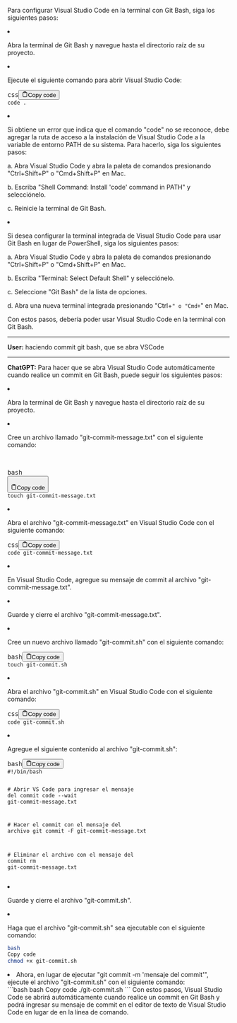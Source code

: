 
Para configurar Visual Studio Code en la terminal con Git Bash, siga los siguientes pasos:
<li><p>Abra la terminal de Git Bash y navegue hasta el directorio raíz de su proyecto.</p></li>
<li><p>Ejecute el siguiente comando para abrir Visual Studio Code:</p><pre><div class="bg-black mb-4 rounded-md"><div class="flex items-center relative text-gray-200 bg-gray-800 px-4 py-2 text-xs font-sans"><span class="">css</span><button class="flex ml-auto gap-2"><svg stroke="currentColor" fill="none" stroke-width="2" viewBox="0 0 24 24" stroke-linecap="round" stroke-linejoin="round" class="h-4 w-4" height="1em" width="1em" xmlns="http://www.w3.org/2000/svg"><path d="M16 4h2a2 2 0 0 1 2 2v14a2 2 0 0 1-2 2H6a2 2 0 0 1-2-2V6a2 2 0 0 1 2-2h2"></path><rect x="8" y="2" width="8" height="4" rx="1" ry="1"></rect></svg>Copy code</button></div><div class="p-4 overflow-y-auto"><code class="!whitespace-pre hljs language-css"><span class="hljs-selector-tag">code</span> .
</code></div></div></pre></li><li><p>Si obtiene un error que indica que el comando "code" no se reconoce, debe agregar la ruta de acceso a la instalación de Visual Studio Code a la variable de entorno PATH de su sistema. Para hacerlo, siga los siguientes pasos:</p><p>a. Abra Visual Studio Code y abra la paleta de comandos presionando "Ctrl+Shift+P" o "Cmd+Shift+P" en Mac.</p><p>b. Escriba "Shell Command: Install 'code' command in PATH" y selecciónelo.</p><p>c. Reinicie la terminal de Git Bash.</p></li><li><p>Si desea configurar la terminal integrada de Visual Studio Code para usar Git Bash en lugar de PowerShell, siga los siguientes pasos:</p><p>a. Abra Visual Studio Code y abra la paleta de comandos presionando "Ctrl+Shift+P" o "Cmd+Shift+P" en Mac.</p><p>b. Escriba "Terminal: Select Default Shell" y selecciónelo.</p><p>c. Seleccione "Git Bash" de la lista de opciones.</p><p>d. Abra una nueva terminal integrada presionando "Ctrl+<code>" o "Cmd+</code>" en Mac.</p></li>
Con estos pasos, debería poder usar Visual Studio Code en la terminal con Git Bash.

---

**User:**
haciendo commit git bash, que se abra VSCode

---

**ChatGPT:**
Para hacer que se abra Visual Studio Code automáticamente cuando realice un commit en Git Bash, puede seguir los siguientes pasos:
<li><p>Abra la terminal de Git Bash y navegue hasta el directorio raíz de su proyecto.</p></li>
<li><p>Cree un archivo llamado "git-commit-message.txt" con el siguiente comando:</p><pre><div class="bg-black mb-4 rounded-md">
<div class="flex items-center relative text-gray-200 bg-gray-800 px-4 py-2 text-xs font-sans">
<span class="">bash</span>
<button class="flex ml-auto gap-2">
<svg stroke="currentColor" fill="none" stroke-width="2" viewBox="0 0 24 24" stroke-linecap="round" stroke-linejoin="round" class="h-4 w-4" height="1em" width="1em" xmlns="http://www.w3.org/2000/svg"><path d="M16 4h2a2 2 0 0 1 2 2v14a2 2 0 0 1-2 2H6a2 2 0 0 1-2-2V6a2 2 0 0 1 2-2h2"></path><rect x="8" y="2" width="8" height="4" rx="1" ry="1"></rect></svg>Copy code</button></div><div class="p-4 overflow-y-auto"><code class="!whitespace-pre hljs language-bash"><span class="hljs-built_in">touch</span> git-commit-message.txt
</code></div></div></pre></li>
<li><p>Abra el archivo "git-commit-message.txt" en Visual Studio Code con el siguiente comando:</p><pre><div class="bg-black mb-4 rounded-md"><div class="flex items-center relative text-gray-200 bg-gray-800 px-4 py-2 text-xs font-sans"><span class="">css</span><button class="flex ml-auto gap-2"><svg stroke="currentColor" fill="none" stroke-width="2" viewBox="0 0 24 24" stroke-linecap="round" stroke-linejoin="round" class="h-4 w-4" height="1em" width="1em" xmlns="http://www.w3.org/2000/svg"><path d="M16 4h2a2 2 0 0 1 2 2v14a2 2 0 0 1-2 2H6a2 2 0 0 1-2-2V6a2 2 0 0 1 2-2h2"></path><rect x="8" y="2" width="8" height="4" rx="1" ry="1"></rect></svg>Copy code</button></div><div class="p-4 overflow-y-auto"><code class="!whitespace-pre hljs language-css"><span class="hljs-selector-tag">code</span> git-commit-message<span class="hljs-selector-class">.txt</span>
</code></div></div></pre></li><li><p>En Visual Studio Code, agregue su mensaje de commit al archivo "git-commit-message.txt".</p></li><li><p>Guarde y cierre el archivo "git-commit-message.txt".</p></li><li><p>Cree un nuevo archivo llamado "git-commit.sh" con el siguiente comando:</p><pre><div class="bg-black mb-4 rounded-md"><div class="flex items-center relative text-gray-200 bg-gray-800 px-4 py-2 text-xs font-sans"><span class="">bash</span><button class="flex ml-auto gap-2"><svg stroke="currentColor" fill="none" stroke-width="2" viewBox="0 0 24 24" stroke-linecap="round" stroke-linejoin="round" class="h-4 w-4" height="1em" width="1em" xmlns="http://www.w3.org/2000/svg"><path d="M16 4h2a2 2 0 0 1 2 2v14a2 2 0 0 1-2 2H6a2 2 0 0 1-2-2V6a2 2 0 0 1 2-2h2"></path><rect x="8" y="2" width="8" height="4" rx="1" ry="1"></rect></svg>Copy code</button></div><div class="p-4 overflow-y-auto"><code class="!whitespace-pre hljs language-bash"><span class="hljs-built_in">touch</span> git-commit.sh
</code></div></div></pre></li><li><p>Abra el archivo "git-commit.sh" en Visual Studio Code con el siguiente comando:</p><pre><div class="bg-black mb-4 rounded-md"><div class="flex items-center relative text-gray-200 bg-gray-800 px-4 py-2 text-xs font-sans"><span class="">css</span><button class="flex ml-auto gap-2"><svg stroke="currentColor" fill="none" stroke-width="2" viewBox="0 0 24 24" stroke-linecap="round" stroke-linejoin="round" class="h-4 w-4" height="1em" width="1em" xmlns="http://www.w3.org/2000/svg"><path d="M16 4h2a2 2 0 0 1 2 2v14a2 2 0 0 1-2 2H6a2 2 0 0 1-2-2V6a2 2 0 0 1 2-2h2"></path><rect x="8" y="2" width="8" height="4" rx="1" ry="1"></rect></svg>Copy code</button></div><div class="p-4 overflow-y-auto"><code class="!whitespace-pre hljs language-css"><span class="hljs-selector-tag">code</span> git-commit<span class="hljs-selector-class">.sh</span>
</code></div></div></pre></li><li><p>Agregue el siguiente contenido al archivo "git-commit.sh":</p><pre><div class="bg-black mb-4 rounded-md"><div class="flex items-center relative text-gray-200 bg-gray-800 px-4 py-2 text-xs font-sans"><span class="">bash</span><button class="flex ml-auto gap-2"><svg stroke="currentColor" fill="none" stroke-width="2" viewBox="0 0 24 24" stroke-linecap="round" stroke-linejoin="round" class="h-4 w-4" height="1em" width="1em" xmlns="http://www.w3.org/2000/svg"><path d="M16 4h2a2 2 0 0 1 2 2v14a2 2 0 0 1-2 2H6a2 2 0 0 1-2-2V6a2 2 0 0 1 2-2h2"></path><rect x="8" y="2" width="8" height="4" rx="1" ry="1"></rect></svg>Copy code</button></div><div class="p-4 overflow-y-auto"><code class="!whitespace-pre hljs language-bash"><span class="hljs-meta">#!/bin/bash</span>

<span class="hljs-comment"># Abrir VS Code para ingresar el mensaje del commit</span>
code --<span class="hljs-built_in">wait</span> git-commit-message.txt

<span class="hljs-comment"># Hacer el commit con el mensaje del archivo</span>
git commit -F git-commit-message.txt

<span class="hljs-comment"># Eliminar el archivo con el mensaje del commit</span>
<span class="hljs-built_in">rm</span> git-commit-message.txt
</code></div></div></pre></li><li><p>Guarde y cierre el archivo "git-commit.sh".</p></li><li><p>Haga que el archivo "git-commit.sh" sea ejecutable con el siguiente comando:</p></li>
```bash
bash
Copy code
chmod +x git-commit.sh
```
<li>Ahora, en lugar de ejecutar "git commit -m 'mensaje del commit'", ejecute el archivo "git-commit.sh" con el siguiente comando:</li>
```bash
bash
Copy code
./git-commit.sh
```
Con estos pasos, Visual Studio Code se abrirá automáticamente cuando realice un commit en Git Bash y podrá ingresar su mensaje de commit en el editor de texto de Visual Studio Code en lugar de en la línea de comando.